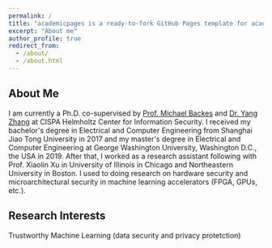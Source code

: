 ```yaml
---
permalink: /
title: "academicpages is a ready-to-fork GitHub Pages template for academic personal websites"
excerpt: "About me"
author_profile: true
redirect_from: 
  - /about/
  - /about.html
---
```

## About Me
I am currently a Ph.D. co-supervised by [Prof. Michael Backes](https://cispa.de/en/people/backes) and [Dr. Yang Zhang](https://yangzhangalmo.github.io/) at CISPA Helmholtz Center for Information Security. I received my bachelor's degree in Electrical and Computer Engineering from Shanghai Jiao Tong University in 2017 and my master's degree in Electrical and Computer Engineering at George Washington University, Washington D.C., the USA in 2019. After that, I worked as a research assistant following with Prof. Xiaolin Xu in University of Illinois in Chicago and Northeastern University in Boston. I used to doing research on hardware security and microarchitectural security in machine learning accelerators (FPGA, GPUs, etc.).

## Research Interests
Trustworthy Machine Learning (data security and privacy protetction)



